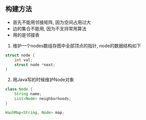 ## 构建方法

- 首先不能用邻接矩阵, 因为空间占用过大
- 边的集合不能用, 因为不支持常用算法
- 用的是邻接表

1. 维护一个nodes数组存图中全部顶点的指针, node的数据结构如下
```c
struct node {
    int val;
    struct node *next;
}
```

2. 用Java写的时候维护Node对象
```java
class Node {
    String name;
    List<Node> neighborhoods;
}

HashMap<String, Node> map;
```